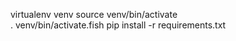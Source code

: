 virtualenv venv 
source venv/bin/activate  
. venv/bin/activate.fish
pip install -r requirements.txt 